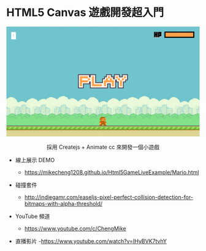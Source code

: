 # HTML5 Canvas 遊戲開發超入門
![html5game](./finished/assets/Mario.gif)
<p align=center>採用 Createjs + Animate cc 來開發一個小遊戲</p>

- 線上展示 DEMO
    - https://mikecheng1208.github.io/Html5GameLiveExample/Mario.html

- 碰撞套件 
    - http://indiegamr.com/easeljs-pixel-perfect-collision-detection-for-bitmaps-with-alpha-threshold/ 

- YouTube 頻道
    - https://www.youtube.com/c/ChengMike

- 直播影片
    -https://www.youtube.com/watch?v=IHyBVK7tvhY